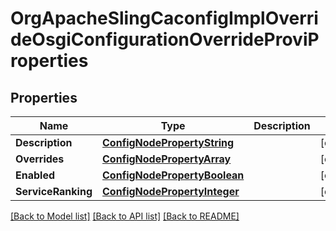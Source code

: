 # OrgApacheSlingCaconfigImplOverrideOsgiConfigurationOverrideProviProperties

## Properties
Name | Type | Description | Notes
------------ | ------------- | ------------- | -------------
**Description** | [**ConfigNodePropertyString**](configNodePropertyString.md) |  | [optional] 
**Overrides** | [**ConfigNodePropertyArray**](configNodePropertyArray.md) |  | [optional] 
**Enabled** | [**ConfigNodePropertyBoolean**](configNodePropertyBoolean.md) |  | [optional] 
**ServiceRanking** | [**ConfigNodePropertyInteger**](configNodePropertyInteger.md) |  | [optional] 

[[Back to Model list]](../README.md#documentation-for-models) [[Back to API list]](../README.md#documentation-for-api-endpoints) [[Back to README]](../README.md)


